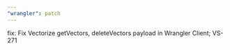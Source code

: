 ```yaml
---
"wrangler": patch
---
```


fix: Fix Vectorize getVectors, deleteVectors payload in Wrangler Client; VS-271
